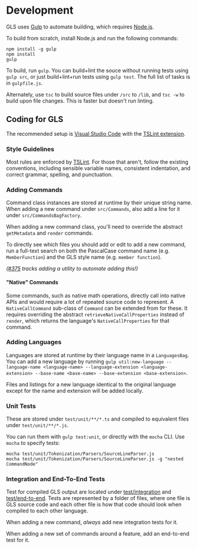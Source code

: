 # Development

GLS uses [Gulp](http://gulpjs.com/) to automate building, which requires [Node.js](http://node.js.org).

To build from scratch, install Node.js and run the following commands:

```
npm install -g gulp
npm install
gulp
```

To build, run `gulp`.
You can build+lint the souce without running tests using `gulp src`, or just build+lint+run tests using `gulp test`.
The full list of tasks is in `gulpfile.js`.

Alternately, use `tsc` to build source files under `/src` to `/lib`, and `tsc -w` to build upon file changes.
This is faster but doesn't run linting.


## Coding for GLS

The recommended setup is [Visual Studio Code](https://code.visualstudio.com) with the [TSLint extension](https://marketplace.visualstudio.com/items?itemName=eg2.tslint).

### Style Guidelines

Most rules are enforced by [TSLint](https://palantir.github.io/tslint).
For those that aren't, follow the existing conventions, including sensible variable names, consistent indentation, and correct grammar, spelling, and punctuation.

### Adding Commands

Command class instances are stored at runtime by their unique string name.
When adding a new command under `src/Commands`, also add a line for it under `src/CommandsBagFactory`.

When adding a new command class, you'll need to override the abstract `getMetadata` and `render` commands.

To directly see which files you should add or edit to add a new command, run a full-text search on both the PascalCase command name (e.g. `MemberFunction`) and the GLS style name (e.g. `member function`).

_([#375](https://github.com/general-language-syntax/GLS/issues/375) tracks adding a utility to automate adding this!)_

#### "Native" Commands

Some commands, such as native math operations, directly call into native APIs and would require a lot of repeated source code to represent.
A `NativeCallCommand` sub-class of `Command` can be extended from for these.
It requires overriding the abstract `retrieveNativeCallProperties` instead of `render`, which returns the language's `NativeCallProperties` for that command.

### Adding Languages

Languages are stored at runtime by their language name in a `LanguagesBag`.
You can add a new language by running `gulp util:new-language --language-name <language-name> --language-extension <language-extension> --base-name <base-name> --base-extension <base-extension>`.

Files and listings for a new language identical to the original language except for the name and extension will be added locally.

### Unit Tests

These are stored under `test/unit/**/*.ts` and compiled to equivalent files under `test/unit/**/*.js`.

You can run them with `gulp test:unit`, or directly with the `mocha` CLI.
Use `mocha` to specify tests:

```shell
mocha test/unit/Tokenization/Parsers/SourceLineParser.js
mocha test/unit/Tokenization/Parsers/SourceLineParser.js -g "nested CommandNode"
```

### Integration and End-To-End Tests

Test for compiled GLS output are located under [test/integration](https://github.com/general-language-syntax/GLS/tree/master/test/integration) and [test/end-to-end](https://github.com/general-language-syntax/GLS/tree/master/test/end-to-end).
Tests are represented by a folder of files, where one file is GLS source code and each other file is how that code should look when compiled to each other language.

When adding a new command, _always_ add new integration tests for it.

When adding a new set of commands around a feature, add an end-to-end test for it.
